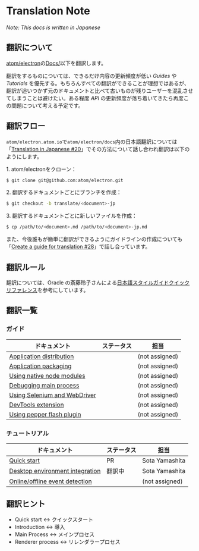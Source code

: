 Translation Note
================

_Note: This docs is written in Japanese_

## 翻訳について

[atom/electron](https://github.com/atom/electron)の[Docs/](https://github.com/atom/electron/tree/master/docs)以下を翻訳します。

翻訳をするものについては、できるだけ内容の更新頻度が低い _Guides_ や _Tutorials_ を優先する。もちろんすべての翻訳ができることが理想ではあるが、翻訳が追いつかず元のドキュメントと比べて古いものが残りユーザーを混乱させてしまうことは避けたい。ある程度 _API_ の更新頻度が落ち着いてきたら再度この問題について考える予定です。

## 翻訳フロー

`atom/electron.atom.io`で`atom/electron/docs`内の日本語翻訳については「[Translation in Japanese #20](https://github.com/atom/electron.atom.io/issues/20)」でその方法について話し合われ翻訳は以下のようにします。

1\. atom/electronをクローン：

```bash
$ git clone git@github.com:atom/electron.git
```

2\. 翻訳するドキュメントごとにブランチを作成：

```bash
$ git checkout -b translate/<document>-jp
```

3\. 翻訳するドキュメントごとに新しいファイルを作成：

```bash
$ cp /path/to/<document>.md /path/to/<document>-jp.md
```

また、今後誰もが簡単に翻訳ができるようにガイドラインの作成についても「[Create a guide for translation #28](https://github.com/atom/electron.atom.io/issues/28)」で話し合っています。

## 翻訳ルール

翻訳については、Oracle の斎藤玲子さんによる[日本語スタイルガイドクイックリファレンス](https://blogs.oracle.com/reiko/resource/ja-style-quick.pdf)を参考にしています。

## 翻訳一覧

### ガイド

ドキュメント                        | ステータス        | 担当
--------------------------------- | --------------- | -------------  
[Application distribution][1]     |                 |  (not assigned)
[Application packaging][2]        |                 | (not assigned)
[Using native node modules][3]    |                 | (not assigned)
[Debugging main process][4]       |                 | (not assigned)
[Using Selenium and WebDriver][5] |                 | (not assigned)
[DevTools extension][6]           |                 | (not assigned)
[Using pepper flash plugin][7]    |                 | (not assigned)

[1]: https://github.com/atom/electron/blob/master/docs/tutorial/application-distribution.md
[2]: https://github.com/atom/electron/blob/master/docs/tutorial/application-packaging.md
[3]: https://github.com/atom/electron/blob/master/docs/tutorial/using-native-node-modules.md
[4]: https://github.com/atom/electron/blob/master/docs/tutorial/debugging-main-process.md
[5]: https://github.com/atom/electron/blob/master/docs/tutorial/using-selenium-and-webdriver.md
[6]: https://github.com/atom/electron/blob/master/docs/tutorial/devtools-extension.md
[7]: https://github.com/atom/electron/blob/master/docs/tutorial/using-pepper-flash-plugin.md


### チュートリアル

ドキュメント                           | ステータス        | 担当
------------------------------------ | --------------- | -------------  
[Quick start][1]                     |  PR             | Sota Yamashita
[Desktop environment integration][2] |  翻訳中          | Sota Yamashita
[Online/offline event detection][3]  |                 | (not assigned)


[1]: https://github.com/atom/electron/blob/master/docs/tutorial/quick-start.md
[2]: https://github.com/atom/electron/blob/master/docs/tutorial/desktop-environment-integration.md
[3]: https://github.com/atom/electron/blob/master/docs/tutorial/online-offline-events.md

## 翻訳ヒント

* Quick start ↔ クイックスタート
* Introduction ↔ 導入
* Main Process ↔ メインプロセス
* Renderer process ↔ リレンダラープロセス
